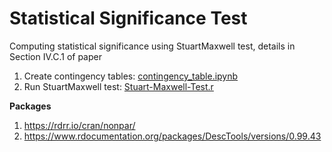 # Statistical Significance Test

Computing statistical significance using StuartMaxwell test, details in Section IV.C.1 of paper

1. Create contingency tables: [contingency_table.ipynb](https://github.com/manjaryp/GANvsGraphicsvsReal/blob/main/Statistical%20significance/contingency_table.ipynb)  </br>
2. Run StuartMaxwell test: [Stuart-Maxwell-Test.r](https://github.com/manjaryp/GANvsGraphicsvsReal/blob/main/Statistical%20significance/Stuart-Maxwell-Test.r) 

**Packages** </br>
1. https://rdrr.io/cran/nonpar/ </br>
2. https://www.rdocumentation.org/packages/DescTools/versions/0.99.43 </br>
